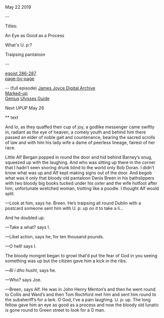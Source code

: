 May 22 2019

--

Titles:

An Eye as Good as a Process

What's U. p:?

Traipsing pantaloon

--

[egoist 286-287](https://archive.org/stream/ulysses00joyc_1?ref=ol#page/286/mode/1up)  
[page-by-page](http://ulyssespages.blogspot.com/2014/11/p286.html)  

-- (full episode)
[James Joyce Digital Archive](http://www.jjda.ie/main/JJDA/U/ulex/n/lexn.htm)  
[Marked-up](http://www.columbia.edu/~fms5/ulw12.htm)  
[Genius](https://genius.com/James-joyce-ulysses-chap-12-cyclops-annotated)
[Ulysses Guide](http://www.ulyssesguide.com/new-page)

Next UPUP May 26

** text

And lo, as they quaffed their cup of joy, a godlike messenger came
swiftly in, radiant as the eye of heaven, a comely youth and behind
him there passed an elder of noble gait and countenance, bearing the
sacred scrolls of law and with him his lady wife a dame of peerless
lineage, fairest of her race.

Little Alf Bergan popped in round the door and hid behind Barney’s
snug, squeezed up with the laughing. And who was sitting up there in
the corner that I hadn’t seen snoring drunk blind to the world only
Bob Doran. I didn’t know what was up and Alf kept making signs out of
the door. And begob what was it only that bloody old pantaloon Denis
Breen in his bathslippers with two bloody big books tucked under his
oxter and the wife hotfoot after him, unfortunate wretched woman,
trotting like a poodle. I thought Alf would split.

—Look at him, says he. Breen. He’s traipsing all round Dublin with a
postcard someone sent him with U. p: up on it to take a li...

And he doubled up.

—Take a what? says I.

—Libel action, says he, for ten thousand pounds.

—O hell! says I.

The bloody mongrel began to growl that’d put the fear of God in you
seeing something was up but the citizen gave him a kick in the ribs.

—*Bi i dho husht*, says he.

—Who? says Joe.

—Breen, says Alf. He was in John Henry Menton’s and then he went round
to Collis and Ward’s and then Tom Rochford met him and sent him round
to the subsheriff’s for a lark. O God, I’ve a pain laughing. U. p:
up. The long fellow gave him an eye as good as a process and now the
bloody old lunatic is gone round to Green street to look for a G man.


